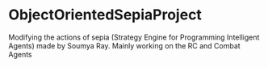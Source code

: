 # ObjectOrientedSepiaProject
Modifying the actions of sepia (Strategy Engine for Programming Intelligent Agents) made by Soumya Ray.
Mainly working on the RC and Combat Agents
